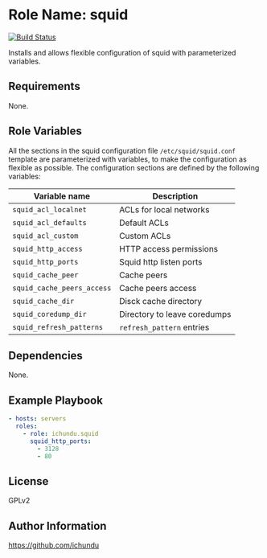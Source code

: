 Role Name: squid
================

[![Build Status](https://travis-ci.org/ichundu/ansible-role-squid.svg?branch=master)](https://travis-ci.org/ichundu/ansible-role-squid.svg?branch=master)

Installs and allows flexible configuration of squid with parameterized variables.

Requirements
------------

None.

Role Variables
--------------

All the sections in the squid configuration file `/etc/squid/squid.conf` template are parameterized with variables, to make the configuration as flexible as possible.
The configuration sections are defined by the following variables:

| Variable name              | Description                  |
| -------------------------- | ---------------------------- |
| `squid_acl_localnet`       | ACLs for local networks      |
| `squid_acl_defaults`       | Default ACLs                 |
| `squid_acl_custom`         | Custom ACLs                  |
| `squid_http_access`        | HTTP access permissions      |
| `squid_http_ports`         | Squid http listen ports      |
| `squid_cache_peer`         | Cache peers                  |
| `squid_cache_peers_access` | Cache peers access           |
| `squid_cache_dir`          | Disck cache directory        |
| `squid_coredump_dir`       | Directory to leave coredumps |
| `squid_refresh_patterns`   | `refresh_pattern` entries    |

Dependencies
------------

None.

Example Playbook
----------------

```yaml
- hosts: servers
  roles:
    - role: ichundu.squid
      squid_http_ports:
        - 3128
        - 80
```

License
-------

GPLv2

Author Information
------------------

https://github.com/ichundu

